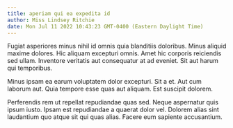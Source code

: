```yaml
---
title: aperiam qui ea expedita id
author: Miss Lindsey Ritchie
date: Mon Jul 11 2022 10:43:23 GMT-0400 (Eastern Daylight Time)
---
```

Fugiat asperiores minus nihil id omnis quia blanditiis doloribus. Minus aliquid maxime dolores. Hic aliquam excepturi omnis. Amet hic corporis reiciendis sed ullam. Inventore veritatis aut consequatur at ad eveniet. Sit aut harum qui temporibus.

 Minus ipsam ea earum voluptatem dolor excepturi. Sit a et. Aut cum laborum aut. Quia tempore esse quas aut aliquam. Est suscipit dolorem.

 Perferendis rem ut repellat repudiandae quas sed. Neque aspernatur quis ipsum iusto. Ipsam est repudiandae a quaerat dolor vel. Dolorem alias sint laudantium quo atque sit qui quas alias. Facere eum sapiente accusantium.